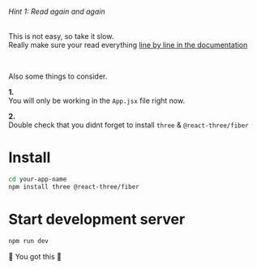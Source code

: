 ###### Hint 1: Read again and again

This is not easy, so take it slow.  
Really make sure your read everything <a href="https://docs.pmnd.rs/react-three-fiber/getting-started/your-first-scene" style="text-decoration: underline;" target="_blank" rel="noopener noreferrer">line by line in the documentation</a>

<br>

Also some things to consider.

**1.**  
You will only be working in the `App.jsx` file right now.

**2.**  
Double check that you didnt forget to install `three` & `@react-three/fiber  `

# Install 
```bash
cd your-app-name
npm install three @react-three/fiber
```

# Start development server
```bash
npm run dev
```


💪 You got this 💪